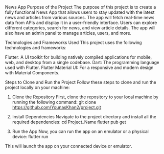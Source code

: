 News App
Purpose of the Project
The purpose of this project is to create a fully functional News App that allows users to stay updated with the latest news and articles from various sources. The app will fetch real-time news data from APIs and display it in a user-friendly interface. Users can explore different categories, search for news, and view article details. The app will also have an admin panel to manage articles, users, and more.

Technologies and Frameworks Used
This project uses the following technologies and frameworks:

Flutter: A UI toolkit for building natively compiled applications for mobile, web, and desktop from a single codebase.
Dart: The programming language used with Flutter.
Flutter Material UI: For a responsive and modern design with Material Components.


Steps to Clone and Run the Project
Follow these steps to clone and run the project locally on your machine:

1. Clone the Repository
First, clone the repository to your local machine by running the following command:
git clone https://github.com/YounasKhan2/project.git

   
2. Install Dependencies
Navigate to the project directory and install all the required dependencies:
cd Project_Name
flutter pub get

3. Run the App
Now, you can run the app on an emulator or a physical device:
flutter run

This will launch the app on your connected device or emulator.
